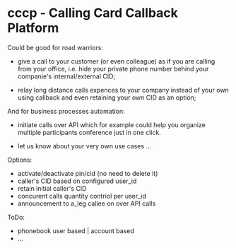 
cccp - Calling Card Callback Platform
====

Could be good for road warriors:

- give a call to your customer (or even colleague) as if you are calling from your office, i.e. hide your private phone number behind your companie's internal/external CID;

- relay long distance calls expences to your company instead of your own using callback and even retaining your own CID as an option;


And for business processes automation:

- initiate calls over API which for example could help you organize multiple participants conference just in one click.

- let us know about your very own use cases ...


Options:
- activate/deactivate pin/cid (no need to delete it)
- caller's CID based on configured user_id
- retain initial caller's CID
- concurent calls quantity contriol per user_id
- announcement to a_leg callee on over API calls


ToDo:

- phonebook  user based | account based
- ...
